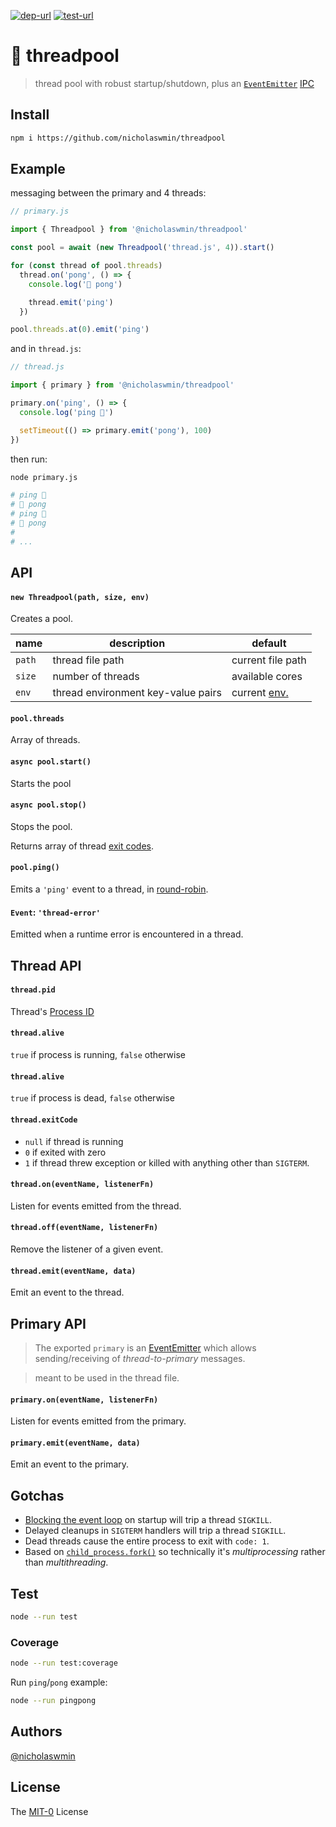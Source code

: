 [![dep-url][dep-badge]][dep-url] [![test-url][test-badge]][test-url] 

# :thread: threadpool

> thread pool with robust startup/shutdown, plus an [`EventEmitter`][ee] [IPC]

## Install

```bash
npm i https://github.com/nicholaswmin/threadpool
```

## Example

messaging between the primary and 4 threads:

```js
// primary.js

import { Threadpool } from '@nicholaswmin/threadpool'

const pool = await (new Threadpool('thread.js', 4)).start()

for (const thread of pool.threads)
  thread.on('pong', () => {
    console.log('🏓 pong')

    thread.emit('ping')
  })

pool.threads.at(0).emit('ping')
```

and in `thread.js`:

```js
// thread.js 

import { primary } from '@nicholaswmin/threadpool'

primary.on('ping', () => {
  console.log('ping 🏓')

  setTimeout(() => primary.emit('pong'), 100)
})
```

then run:

```bash
node primary.js
```

```bash
# ping 🏓
# 🏓 pong
# ping 🏓
# 🏓 pong
# 
# ...
```

## API

#### `new Threadpool(path, size, env)`

Creates a pool.  


| name         	| description                         | default         	   |
|--------------	|------------------------------------ |--------------------  |
| `path`      	| thread file path                    | current file path    |
| `size`       	| number of threads                   | available cores      |
| `env`        	| thread environment key-value pairs  | current [env.][env]	 |


#### `pool.threads`

Array of threads. 

#### `async pool.start()`

Starts the pool

#### `async pool.stop()`

Stops the pool.   

Returns array of thread [exit codes][ecodes].  

#### `pool.ping()`

Emits a `'ping'` event to a thread, in [round-robin][rr]. 

#### `Event`: `'thread-error'` 

Emitted when a runtime error is encountered in a thread.

## Thread API

#### `thread.pid`

Thread's [Process ID][pid]

#### `thread.alive`

`true` if process is running, `false` otherwise

#### `thread.alive`

`true` if process is dead, `false` otherwise

#### `thread.exitCode`

- `null` if thread is running
- `0` if exited with zero 
- `1` if thread threw exception or killed with anything other than `SIGTERM`.

#### `thread.on(eventName, listenerFn)`

Listen for events emitted from the thread.

#### `thread.off(eventName, listenerFn)`

Remove the listener of a given event.

#### `thread.emit(eventName, data)`

Emit an event to the thread.

## Primary API

> The exported `primary` is an [EventEmitter][ee] which allows 
> sending/receiving of *thread-to-primary* messages.

> meant to be used in the thread file.

#### `primary.on(eventName, listenerFn)`

Listen for events emitted from the primary.

#### `primary.emit(eventName, data)`

Emit an event to the primary.

## Gotchas 

- [Blocking the event loop][ee-block] on startup will trip a thread `SIGKILL`.
- Delayed cleanups in `SIGTERM` handlers will trip a thread `SIGKILL`.
- Dead threads cause the entire process to exit with `code: 1`.
- Based on [`child_process.fork()`][cp-fork] so technically 
  it's *multiprocessing* rather than *multithreading*.  

## Test 

```bash 
node --run test
```

### Coverage 

```bash
node --run test:coverage
```

Run `ping`/`pong` example:

```bash 
node --run pingpong
```

## Authors

[@nicholaswmin][nicholaswmin]

## License 

The [MIT-0][license] License 


[test-badge]: https://github.com/nicholaswmin/threadpool/actions/workflows/test.yml/badge.svg
[test-url]: https://github.com/nicholaswmin/threadpool/actions/workflows/test.yml
[dep-badge]: https://img.shields.io/badge/dependencies-0-b.svg
[dep-url]: https://blog.author.io/npm-needs-a-personal-trainer-537e0f8859c6

[ipc]: https://en.wikipedia.org/wiki/Inter-process_communication
[cp-fork]: https://nodejs.org/api/child_process.html#child_processforkmodulepath-args-options
[env]: https://nodejs.org/api/process.html#processenv
[ee]: https://nodejs.org/docs/latest/api/events.html#emitteremiteventname-args
[ecodes]: https://en.wikipedia.org/wiki/Exit_status
[pid]: https://en.wikipedia.org/wiki/Process_identifier
[ee-block]: https://nodejs.org/en/learn/asynchronous-work/dont-block-the-event-loop
[rr]: https://en.wikipedia.org/wiki/Round-robin_scheduling

[nicholaswmin]: https://github.com/nicholaswmin
[license]: ./LICENSE
